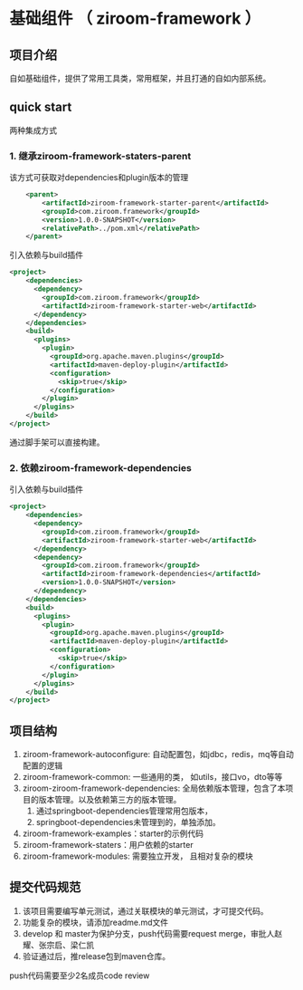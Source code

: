 # 基础组件 （ ziroom-framework ）

## 项目介绍
自如基础组件，提供了常用工具类，常用框架，并且打通的自如内部系统。

## quick start
两种集成方式 
### 1. 继承ziroom-framework-staters-parent
该方式可获取对dependencies和plugin版本的管理
```xml
    <parent>
        <artifactId>ziroom-framework-starter-parent</artifactId>
        <groupId>com.ziroom.framework</groupId>
        <version>1.0.0-SNAPSHOT</version>
        <relativePath>../pom.xml</relativePath>
    </parent>
```
引入依赖与build插件
```xml
<project>
    <dependencies>
      <dependency>
        <groupId>com.ziroom.framework</groupId>
        <artifactId>ziroom-framework-starter-web</artifactId>
      </dependency>
    </dependencies>
    <build>
      <plugins>
        <plugin>
          <groupId>org.apache.maven.plugins</groupId>
          <artifactId>maven-deploy-plugin</artifactId>
          <configuration>
            <skip>true</skip>
          </configuration>
        </plugin>
      </plugins>
    </build>
</project>
```
通过脚手架可以直接构建。

### 2. 依赖ziroom-framework-dependencies 
引入依赖与build插件  
```xml
<project>
    <dependencies>
      <dependency>
        <groupId>com.ziroom.framework</groupId>
        <artifactId>ziroom-framework-starter-web</artifactId>
      </dependency>
      <dependency>
        <groupId>com.ziroom.framework</groupId>
        <artifactId>ziroom-framework-dependencies</artifactId>
        <version>1.0.0-SNAPSHOT</version>
      </dependency>
    </dependencies>
    <build>
      <plugins>
        <plugin>
          <groupId>org.apache.maven.plugins</groupId>
          <artifactId>maven-deploy-plugin</artifactId>
          <configuration>
            <skip>true</skip>
          </configuration>
        </plugin>
      </plugins>
    </build>
</project>
```




## 项目结构
1. ziroom-framework-autoconfigure: 自动配置包，如jdbc，redis，mq等自动配置的逻辑
2. ziroom-framework-common: 一些通用的类， 如utils，接口vo，dto等等
3. ziroom-ziroom-framework-dependencies: 全局依赖版本管理，包含了本项目的版本管理。以及依赖第三方的版本管理。
   1. 通过springboot-dependencies管理常用包版本， 
   2. springboot-dependencies未管理到的，单独添加。
4. ziroom-framework-examples：starter的示例代码
5. ziroom-framework-staters：用户依赖的starter
6. ziroom-framework-modules: 需要独立开发， 且相对复杂的模块

## 提交代码规范
1. 该项目需要编写单元测试，通过关联模块的单元测试，才可提交代码。
2. 功能复杂的模块，请添加readme.md文件
3. develop 和 master为保护分支，push代码需要request merge，审批人赵耀、张宗启、梁仁凯
4. 验证通过后，推release包到maven仓库。

push代码需要至少2名成员code review

